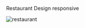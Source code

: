 Restaurant Design responsive

![restaurant](https://user-images.githubusercontent.com/67799202/177223249-db373f99-6307-4d95-91e6-fa87664831a4.png)
